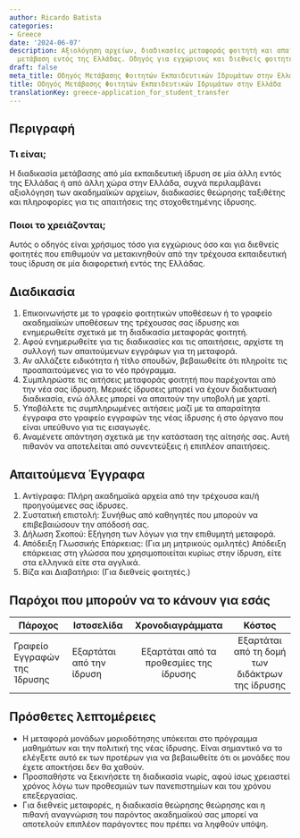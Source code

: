```yaml
---
author: Ricardo Batista
categories:
- Greece
date: '2024-06-07'
description: Αξιολόγηση αρχείων, διαδικασίες μεταφοράς φοιτητή και απαιτήσεις για
  μετάβαση εντός της Ελλάδας. Οδηγός για εγχώριους και διεθνείς φοιτητές.
draft: false
meta_title: Οδηγός Μετάβασης Φοιτητών Εκπαιδευτικών Ιδρυμάτων στην Ελλάδα
title: Οδηγός Μετάβασης Φοιτητών Εκπαιδευτικών Ιδρυμάτων στην Ελλάδα
translationKey: greece-application_for_student_transfer
---
```



## Περιγραφή
### Τι είναι;
Η διαδικασία μετάβασης από μία εκπαιδευτική ίδρυση σε μία άλλη εντός της Ελλάδας ή από άλλη χώρα στην Ελλάδα, συχνά περιλαμβάνει αξιολόγηση των ακαδημαϊκών αρχείων, διαδικασίες θεώρησης ταξιθέτης και πληροφορίες για τις απαιτήσεις της στοχοθετημένης ίδρυσης.

### Ποιοι το χρειάζονται;
Αυτός ο οδηγός είναι χρήσιμος τόσο για εγχώριους όσο και για διεθνείς φοιτητές που επιθυμούν να μετακινηθούν από την τρέχουσα εκπαιδευτική τους ίδρυση σε μία διαφορετική εντός της Ελλάδας.

## Διαδικασία

1. Επικοινωνήστε με το γραφείο φοιτητικών υποθέσεων ή το γραφείο ακαδημαϊκών υποθέσεων της τρέχουσας σας ίδρυσης και ενημερωθείτε σχετικά με τη διαδικασία μεταφοράς φοιτητή.
2. Αφού ενημερωθείτε για τις διαδικασίες και τις απαιτήσεις, αρχίστε τη συλλογή των απαιτούμενων εγγράφων για τη μεταφορά.
3. Αν αλλάζετε ειδικότητα ή τίτλο σπουδών, βεβαιωθείτε ότι πληροίτε τις προαπαιτούμενες για το νέο πρόγραμμα.
4. Συμπληρώστε τις αιτήσεις μεταφοράς φοιτητή που παρέχονται από την νέα σας ίδρυση. Μερικές ίδρυσεις μπορεί να έχουν διαδικτυακή διαδικασία, ενώ άλλες μπορεί να απαιτούν την υποβολή με χαρτί.
5. Υποβάλετε τις συμπληρωμένες αιτήσεις μαζί με τα απαραίτητα έγγραφα στο γραφείο εγγραφών της νέας ίδρυσης ή στο όργανο που είναι υπεύθυνο για τις εισαγωγές.
6. Αναμένετε απάντηση σχετικά με την κατάσταση της αίτησής σας. Αυτή πιθανόν να αποτελείται από συνεντεύξεις ή επιπλέον απαιτήσεις.

## Απαιτούμενα Έγγραφα

1. Αντίγραφα: Πλήρη ακαδημαϊκά αρχεία από την τρέχουσα και/ή προηγούμενες σας ίδρυσες.
2. Συστατική επιστολή: Συνήθως από καθηγητές που μπορούν να επιβεβαιώσουν την απόδοσή σας.
3. Δήλωση Σκοπού: Εξήγηση των λόγων για την επιθυμητή μεταφορά.
4. Απόδειξη Γλωσσικής Επάρκειας: (Για μη μητρικούς ομιλητές) Απόδειξη επάρκειας στη γλώσσα που χρησιμοποιείται κυρίως στην ίδρυση, είτε στα ελληνικά είτε στα αγγλικά.
5. Βίζα και Διαβατήριο: (Για διεθνείς φοιτητές.)

## Παρόχοι που μπορούν να το κάνουν για εσάς

| Πάροχος        |     Ιστοσελίδα     |     Χρονοδιαγράμματα    |       Κόστος      |
| --------------- | --------------- |  :-------------: | :-------------: |
| Γραφείο Εγγραφών της Ίδρυσης | Εξαρτάται από την ίδρυση | Εξαρτάται από τα προθεσμίες της ίδρυσης | Εξαρτάται από τη δομή των διδάκτρων της ίδρυσης |

## Πρόσθετες λεπτομέρειες
- Η μεταφορά μονάδων μοριοδότησης υπόκειται στο πρόγραμμα μαθημάτων και την πολιτική της νέας ίδρυσης. Είναι σημαντικό να το ελέγξετε αυτό εκ των προτέρων για να βεβαιωθείτε ότι οι μονάδες που έχετε αποκτήσει δεν θα χαθούν.
- Προσπαθήστε να ξεκινήσετε τη διαδικασία νωρίς, αφού ίσως χρειαστεί χρόνος λόγω των προθεσμιών των πανεπιστημίων και του χρόνου επεξεργασίας.
- Για διεθνείς μεταφορές, η διαδικασία θεώρησης θεώρησης και η πιθανή αναγνώριση του παρόντος ακαδημαϊκού σας μπορεί να αποτελούν επιπλέον παράγοντες που πρέπει να ληφθούν υπόψη.